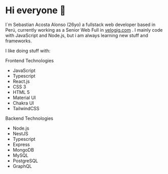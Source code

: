 # Hi everyone 👋

I´m Sebastian Acosta Alonso (26yo) a fullstack web developer based in Perú, currently working as a Senior Web Full in [velogig.com](https://velogig.com) .
I mainly code with JavaScript and Node.js, but i am always learning new stuff and frameworks.

I like doing stuff with:

Frontend Technologies
 - JavaScript
 - Typescript
 - React.js
 - CSS 3
 - HTML 5
 - Material UI
 - Chakra UI
 - TailwindCSS

Backend Technologies
 - Node.js
 - NestJS
 - Typescript
 - Express
 - MongoDB
 - MySQL
 - PostgreSQL
 - GraphQL
